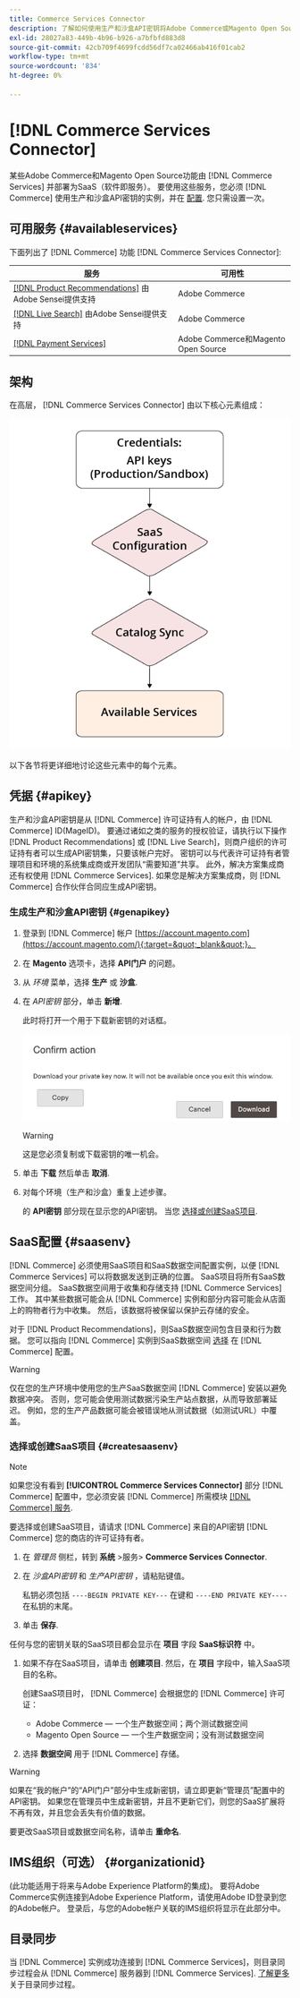 ```yaml
---
title: Commerce Services Connector
description: 了解如何使用生产和沙盒API密钥将Adobe Commerce或Magento Open Source实例集成到服务中。
exl-id: 28027a83-449b-4b96-b926-a7bfbfd883d8
source-git-commit: 42cb709f4699fcdd56df7ca02466ab416f01cab2
workflow-type: tm+mt
source-wordcount: '834'
ht-degree: 0%

---
```


# [!DNL Commerce Services Connector]

某些Adobe Commerce和Magento Open Source功能由 [!DNL Commerce Services]  并部署为SaaS（软件即服务）。 要使用这些服务，您必须 [!DNL Commerce] 使用生产和沙盒API密钥的实例，并在 [配置](https://docs.magento.com/user-guide/configuration/services/saas.html). 您只需设置一次。

## 可用服务 {#availableservices}

下面列出了 [!DNL Commerce] 功能 [!DNL Commerce Services Connector]:

| 服务 | 可用性 |
| ---|--- |
| [[!DNL Product Recommendations]](/help/product-recommendations/overview.md) 由Adobe Sensei提供支持 | Adobe Commerce |
| [[!DNL Live Search]](/help/live-search/overview.md) 由Adobe Sensei提供支持 | Adobe Commerce |
| [[!DNL Payment Services]](/help/payment-services/overview.md) | Adobe Commerce和Magento Open Source |

## 架构

在高层， [!DNL Commerce Services Connector] 由以下核心元素组成：

![Commerce Services连接器架构](assets/saas-config-sync-workflow.png)

以下各节将更详细地讨论这些元素中的每个元素。

## 凭据 {#apikey}

生产和沙盒API密钥是从 [!DNL Commerce] 许可证持有人的帐户，由 [!DNL Commerce] ID(MageID)。 要通过诸如之类的服务的授权验证，请执行以下操作 [!DNL Product Recommendations] 或 [!DNL Live Search]，则商户组织的许可证持有者可以生成API密钥集，只要该帐户完好。 密钥可以与代表许可证持有者管理项目和环境的系统集成商或开发团队“需要知道”共享。 此外，解决方案集成商还有权使用 [!DNL Commerce Services]. 如果您是解决方案集成商，则 [!DNL Commerce] 合作伙伴合同应生成API密钥。

### 生成生产和沙盒API密钥 {#genapikey}

1. 登录到 [!DNL Commerce] 帐户 [https://account.magento.com](https://account.magento.com/){:target=&quot;_blank&quot;}。

1. 在 **Magento** 选项卡，选择 **API门户** 的问题。

1. 从 _环境_ 菜单，选择 **生产** 或 **沙盒**.

1. 在 _API密钥_ 部分，单击 **新增**.

   此时将打开一个用于下载新密钥的对话框。

   ![下载私钥](assets/download-api-private-key.png)

   >[!WARNING]
   >
   > 这是您必须复制或下载密钥的唯一机会。

1. 单击 **下载** 然后单击 **取消**.

1. 对每个环境（生产和沙盒）重复上述步骤。

   的 **API密钥** 部分现在显示您的API密钥。 当您 [选择或创建SaaS项目](#createsaasenv).

## SaaS配置 {#saasenv}

[!DNL Commerce] 必须使用SaaS项目和SaaS数据空间配置实例，以便 [!DNL Commerce Services] 可以将数据发送到正确的位置。 SaaS项目将所有SaaS数据空间分组。 SaaS数据空间用于收集和存储支持 [!DNL Commerce Services] 工作。 其中某些数据可能会从 [!DNL Commerce] 实例和部分内容可能会从店面上的购物者行为中收集。 然后，该数据将被保留以保护云存储的安全。

对于 [!DNL Product Recommendations]，则SaaS数据空间包含目录和行为数据。 您可以指向 [!DNL Commerce] 实例到SaaS数据空间 [选择](https://docs.magento.com/user-guide/configuration/services/saas.html) 在 [!DNL Commerce] 配置。

>[!WARNING]
>
> 仅在您的生产环境中使用您的生产SaaS数据空间 [!DNL Commerce] 安装以避免数据冲突。 否则，您可能会使用测试数据污染生产站点数据，从而导致部署延迟。 例如，您的生产产品数据可能会被错误地从测试数据（如测试URL）中覆盖。

### 选择或创建SaaS项目 {#createsaasenv}

>[!NOTE]
>
> 如果您没有看到 **[!UICONTROL Commerce Services Connector]** 部分 [!DNL Commerce] 配置中，您必须安装 [!DNL Commerce] 所需模块 [[!DNL Commerce] 服务](#availableservices).

要选择或创建SaaS项目，请请求 [!DNL Commerce] 来自的API密钥 [!DNL Commerce] 您的商店的许可证持有者。

1. 在 _管理员_ 侧栏，转到 **系统** >服务> **Commerce Services Connector**.

1. 在 _沙盒API密钥_ 和 _生产API密钥_ ，请粘贴键值。

   私钥必须包括 `----BEGIN PRIVATE KEY---` 在键和 `----END PRIVATE KEY----` 在私钥的末尾。

1. 单击 **保存**.

任何与您的密钥关联的SaaS项目都会显示在 **项目** 字段 **SaaS标识符** 中。

1. 如果不存在SaaS项目，请单击 **创建项目**. 然后，在 **项目** 字段中，输入SaaS项目的名称。

   创建SaaS项目时， [!DNL Commerce] 会根据您的 [!DNL Commerce] 许可证：
   - Adobe Commerce — 一个生产数据空间；两个测试数据空间
   - Magento Open Source — 一个生产数据空间；没有测试数据空间

1. 选择 **数据空间** 用于 [!DNL Commerce] 存储。

>[!WARNING]
>
> 如果在“我的帐户”的“API门户”部分中生成新密钥，请立即更新“管理员”配置中的API密钥。 如果您在管理员中生成新密钥，并且不更新它们，则您的SaaS扩展将不再有效，并且您会丢失有价值的数据。

要更改SaaS项目或数据空间名称，请单击 **重命名**.

## IMS组织（可选） {#organizationid}

(此功能适用于将来与Adobe Experience Platform的集成)。 要将Adobe Commerce实例连接到Adobe Experience Platform，请使用Adobe ID登录到您的Adobe帐户。 登录后，与您的Adobe帐户关联的IMS组织将显示在此部分中。

## 目录同步

当 [!DNL Commerce] 实例成功连接到 [!DNL Commerce Services]，则目录同步过程会从 [!DNL Commerce] 服务器到 [!DNL Commerce Services]. [了解更多](catalog-sync.md) 关于目录同步过程。
